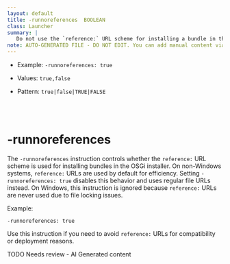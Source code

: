 ```yaml
---
layout: default
title: -runnoreferences  BOOLEAN
class: Launcher
summary: |
   Do not use the `reference:` URL scheme for installing a bundle in the installer.
note: AUTO-GENERATED FILE - DO NOT EDIT. You can add manual content via same filename in ext folder. 
---
```


- Example: `-runnoreferences: true`

- Values: `true,false`

- Pattern: `true|false|TRUE|FALSE`

<!-- Manual content from: ext/runnoreferences.md --><br /><br />

# -runnoreferences

The `-runnoreferences` instruction controls whether the `reference:` URL scheme is used for installing bundles in the OSGi installer. On non-Windows systems, `reference:` URLs are used by default for efficiency. Setting `-runnoreferences: true` disables this behavior and uses regular file URLs instead. On Windows, this instruction is ignored because `reference:` URLs are never used due to file locking issues.

Example:

```
-runnoreferences: true
```

Use this instruction if you need to avoid `reference:` URLs for compatibility or deployment reasons.


TODO Needs review - AI Generated content
